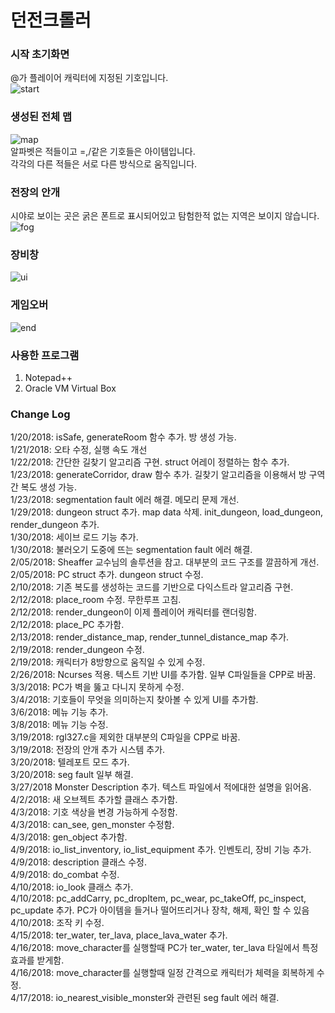 # 던전크롤러

### 시작 초기화면
@가 플레이어 캐릭터에 지정된 기호입니다.  
![start](https://user-images.githubusercontent.com/49792776/83842386-cf3dd100-a73d-11ea-9c21-dcd52504539b.PNG)  
### 생성된 전체 맵
![map](https://user-images.githubusercontent.com/49792776/83842404-d9f86600-a73d-11ea-99e5-88ff6037350e.PNG)  
알파벳은 적들이고 =,/같은 기호들은 아이템입니다.  
각각의 다른 적들은 서로 다른 방식으로 움직입니다.  
### 전장의 안개
시야로 보이는 곳은 굵은 폰트로 표시되어있고 탐험한적 없는 지역은 보이지 않습니다.
![fog](https://user-images.githubusercontent.com/49792776/83842407-db299300-a73d-11ea-841d-df5423064d21.PNG)  
### 장비창
![ui](https://user-images.githubusercontent.com/49792776/83842409-dcf35680-a73d-11ea-8898-4e7a4cf7c621.PNG)  
### 게임오버
![end](https://user-images.githubusercontent.com/49792776/83842412-dd8bed00-a73d-11ea-85b8-5e0fa6222492.PNG)  

### 사용한 프로그램

1. Notepad++  
2. Oracle VM Virtual Box  

### Change Log

1/20/2018: isSafe, generateRoom 함수 추가. 방 생성 가능.  
1/21/2018: 오타 수정, 실행 속도 개선  
1/22/2018: 간단한 길찾기 알고리즘 구현. struct 어레이 정렬하는 함수 추가.  
1/23/2018: generateCorridor, draw 함수 추가. 길찾기 알고리즘을 이용해서 방 구역간 복도 생성 가능.  
1/23/2018: segmentation fault 에러 해결. 메모리 문제 개선.  
1/29/2018: dungeon struct 추가. map data 삭제. init_dungeon, load_dungeon, render_dungeon 추가.  
1/30/2018: 세이브 로드 기능 추가.  
1/30/2018: 불러오기 도중에 뜨는 segmentation fault 에러 해결.  
2/05/2018: Sheaffer 교수님의 솔루션을 참고. 대부분의 코드 구조를 깔끔하게 개선.  
2/05/2018: PC struct 추가. dungeon struct 수정.  
2/10/2018: 기존 복도를 생성하는 코드를 기반으로 다익스트라 알고리즘 구현.  
2/12/2018: place_room 수정. 무한루프 고침.  
2/12/2018: render_dungeon이 이제 플레이어 캐릭터를 랜더링함.  
2/12/2018: place_PC 추가함.  
2/13/2018: render_distance_map, render_tunnel_distance_map 추가.  
2/19/2018: render_dungeon 수정.  
2/19/2018: 캐릭터가 8방향으로 움직일 수 있게 수정.  
2/26/2018: Ncurses 적용. 텍스트 기반 UI를 추가함. 일부 C파일들을 CPP로 바꿈.  
3/3/2018: PC가 벽을 뚫고 다니지 못하게 수정.  
3/4/2018: 기호들이 무엇을 의미하는지 찾아볼 수 있게 UI를 추가함.  
3/6/2018: 메뉴 기능 추가.  
3/8/2018: 메뉴 기능 수정.  
3/19/2018: rgl327.c을 제외한 대부분의 C파일을 CPP로 바꿈.  
3/19/2018: 전장의 안개 추가 시스템 추가.  
3/20/2018: 텔레포트 모드 추가.  
3/20/2018: seg fault 일부 해결.  
3/27/2018 Monster Description 추가. 텍스트 파일에서 적에대한 설명을 읽어옴.  
4/2/2018: 새 오브젝트 추가할 클래스 추가함.  
4/3/2018: 기호 색상을 변경 가능하게 수정함.  
4/3/2018: can_see, gen_monster 수정함.  
4/3/2018: gen_object 추가함.  
4/9/2018: io_list_inventory, io_list_equipment 추가. 인벤토리, 장비 기능 추가.  
4/9/2018: description 클래스 수정.  
4/9/2018: do_combat 수정.  
4/10/2018: io_look 클래스 추가.  
4/10/2018: pc_addCarry, pc_dropItem, pc_wear, pc_takeOff, pc_inspect, pc_update 추가. PC가 아이템을 들거나 떨어뜨리거나 장착, 해제, 확인 할 수 있음  
4/10/2018: 조작 키 수정.  
4/15/2018: ter_water, ter_lava, place_lava_water 추가.  
4/16/2018: move_character를 실행할때 PC가 ter_water, ter_lava 타일에서 특정 효과를 받게함.  
4/16/2018: move_character를 실행할때 일정 간격으로 캐릭터가 체력을 회복하게 수정.  
4/17/2018: io_nearest_visible_monster와 관련된 seg fault 에러 해결.  
